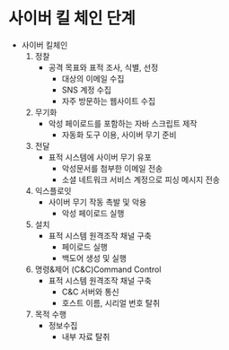 # 사이버 킬 체인 단계
* 사이버 킬체인
    1. 정찰
        * 공격 목표와 표적 조사, 식별, 선정
            *  대상의 이메일 수집
            *  SNS 계정 수집
            *  자주 방문하는 웹사이트 수집
    2. 무기화 
        * 악성 페이로드를 포함하는 자바 스크립트 제작
            * 자동화 도구 이용, 사이버 무기 준비
    3. 전달
        * 표적 시스템에 사이버 무기 유포
            *  악성문서를 첨부한 이메일 전송
            *  소셜 네트워크 서비스 계정으로 피싱 메시지 전송
    4. 익스플로잇
        * 사이버 무기 작동 촉발 및 악용
            * 악성 페이로드 실행
    5. 설치 
        * 표적 시스템 원격조작 채널 구축
            * 페이로드 실행
            * 백도어 생성 및 실행
    6. 명령&제어 (C&C)Command Control
        * 표적 시스템 원격조작 채널 구축
            * C&C 서버와 통신
            *  호스트 이름, 시리얼 번호 탈취
    7. 목적 수행  
        * 정보수집
            * 내부 자료 탈취